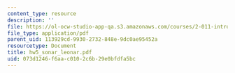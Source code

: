 ```yaml
---
content_type: resource
description: ''
file: https://ol-ocw-studio-app-qa.s3.amazonaws.com/courses/2-011-introduction-to-ocean-science-and-engineering-spring-2006/073d1246f6aac0102c6b29e0bfdfa5bc_hw5_sonar_leonar.pdf
file_type: application/pdf
parent_uid: 113929cd-9930-2732-848e-9dc0ae95452a
resourcetype: Document
title: hw5_sonar_leonar.pdf
uid: 073d1246-f6aa-c010-2c6b-29e0bfdfa5bc
---
```

